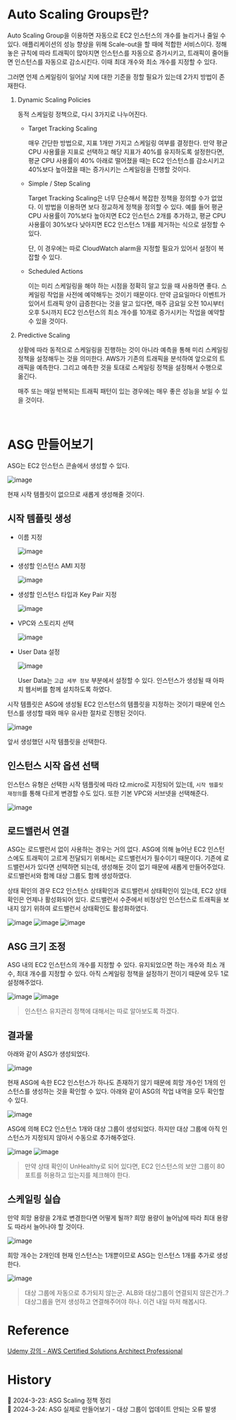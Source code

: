 # Auto Scaling Groups란?

Auto Scaling Group을 이용하면 자동으로 EC2 인스턴스의 개수를 늘리거나 줄일 수 있다. 애플리케이션의 성능 향상을 위해 Scale-out을 할 때에 적합한 서비스이다. 정해놓은 규칙에 따라 트래픽이 많아지면 인스턴스를 자동으로 증가시키고, 트래픽이 줄어들면 인스턴스를 자동으로 감소시킨다. 이때 최대 개수와 최소 개수를 지정할 수 있다.

그러면 언제 스케일링이 일어날 지에 대한 기준을 정할 필요가 있는데 2가지 방법이 존재한다.

1. Dynamic Scaling Policies

    동적 스케일링 정책으로, 다시 3가지로 나누어진다.

    - Target Tracking Scaling

        매우 간단한 방법으로, 지표 1개만 가지고 스케일링 여부를 결정한다. 만약 평균 CPU 사용률을 지표로 선택하고 해당 지표가 40%를 유지하도록 설정한다면, 평균 CPU 사용률이 40% 아래로 떨어졌을 때는 EC2 인스턴스를 감소시키고 40%보다 높아졌을 때는 증가시키는 스케일링을 진행할 것이다.

    - Simple / Step Scaling

        Target Tracking Scaling은 너무 단순해서 복잡한 정책을 정의할 수가 없었다. 이 방법을 이용하면 보다 정교하게 정책을 정의할 수 있다. 예를 들어 평균 CPU 사용률이 70%보다 높아지면 EC2 인스턴스 2개를 추가하고, 평균 CPU 사용률이 30%보다 낮아지면 EC2 인스턴스 1개를 제거하는 식으로 설정할 수 있다.

        단, 이 경우에는 따로 CloudWatch alarm을 지정할 필요가 있어서 설정이 복잡할 수 있다.
    
    - Scheduled Actions

        이는 미리 스케일링을 해야 하는 시점을 정확히 알고 있을 때 사용하면 좋다. 스케일링 작업을 사전에 예약해두는 것이기 때문이다. 만약 금요일마다 이벤트가 있어서 트래픽 양이 급증한다는 것을 알고 있다면, 매주 금요일 오전 10시부터 오후 5시까지 EC2 인스턴스의 최소 개수를 10개로 증가시키는 작업을 예약할 수 있을 것이다.

2. Predictive Scaling

    상황에 따라 동적으로 스케일링을 진행하는 것이 아니라 예측을 통해 미리 스케일링 정책을 설정해두는 것을 의미한다. AWS가 기존의 트래픽을 분석하여 앞으로의 트래픽을 예측한다. 그리고 예측한 것을 토대로 스케일링 정책을 설정해서 수행으로 옮긴다.

    매주 또는 매일 반복되는 트래픽 패턴이 있는 경우에는 매우 좋은 성능을 보일 수 있을 것이다.

<br/>

# ASG 만들어보기

ASG는 EC2 인스턴스 콘솔에서 생성할 수 있다.

![image](https://github.com/Ohjiwoo-lab/TIL/assets/74577768/5851f50d-253c-4ca3-9056-4bea60bb3d3e)

현재 시작 템플릿이 없으므로 새롭게 생성해줄 것이다.

## 시작 템플릿 생성

- 이름 지정

    ![image](https://github.com/Ohjiwoo-lab/TIL/assets/74577768/91839771-d2e1-409d-bcc1-bcd36b9e0d4e)

- 생성할 인스턴스 AMI 지정

    ![image](https://github.com/Ohjiwoo-lab/TIL/assets/74577768/1ec10e11-3df9-4163-b5b5-605c7a5fc60f)

- 생성할 인스턴스 타입과 Key Pair 지정

    ![image](https://github.com/Ohjiwoo-lab/TIL/assets/74577768/56f08597-32c4-450c-8e16-27ca402def39)

- VPC와 스토리지 선택

    ![image](https://github.com/Ohjiwoo-lab/TIL/assets/74577768/05065803-b565-4dba-85e2-1005d2125be3)

- User Data 설정

    ![image](https://github.com/Ohjiwoo-lab/TIL/assets/74577768/3300ee3d-9939-4ebf-806e-b9345c20422b)

    User Data는 `고급 세부 정보` 부분에서 설정할 수 있다. 인스턴스가 생성될 때 아파치 웹서버를 함께 설치하도록 하였다.

시작 템플릿은 ASG에 생성될 EC2 인스턴스의 템플릿을 지정하는 것이기 때문에 인스턴스를 생성할 때와 매우 유사한 절차로 진행된 것이다.

![image](https://github.com/Ohjiwoo-lab/TIL/assets/74577768/c42d7c4c-540b-4657-885e-650785c50058)

앞서 생성했던 시작 템플릿을 선택한다.

## 인스턴스 시작 옵션 선택

인스턴스 유형은 선택한 시작 템플릿에 따라 t2.micro로 지정되어 있는데, `시작 템플릿 재정의`를 통해 다르게 변경할 수도 있다. 또한 기본 VPC와 서브넷을 선택해준다.

![image](https://github.com/Ohjiwoo-lab/TIL/assets/74577768/6089cc26-ec0b-4f9e-9e3f-4d1313f3b4c8)

## 로드밸런서 연결

ASG는 로드밸런서 없이 사용하는 경우는 거의 없다. ASG에 의해 늘어난 EC2 인스턴스에도 트래픽이 고르게 전달되기 위해서는 로드밸런서가 필수이기 때문이다. 기존에 로드밸런서가 있다면 선택하면 되는데, 생성해둔 것이 없기 때문에 새롭게 만들어주었다. 로드밸런서와 함께 대상 그룹도 함께 생성하였다.

상태 확인의 경우 EC2 인스턴스 상태확인과 로드밸런서 상태확인이 있는데, EC2 상태확인은 언제나 활성화되어 있다. 로드밸런서 수준에서 비정상인 인스턴스로 트래픽을 보내지 않기 위하여 로드밸런서 상태확인도 활성화하였다.

![image](https://github.com/Ohjiwoo-lab/TIL/assets/74577768/6dab1cc0-6219-4d08-ad06-91ab7faba564)
![image](https://github.com/Ohjiwoo-lab/TIL/assets/74577768/fcf08a22-c579-4038-ae09-38276ff80f37)
![image](https://github.com/Ohjiwoo-lab/TIL/assets/74577768/69b70070-616c-47e4-b817-0db786e709ee)

## ASG 크기 조정

ASG 내의 EC2 인스턴스의 개수를 지정할 수 있다. 유지되었으면 하는 개수와 최소 개수, 최대 개수를 지정할 수 있다. 아직 스케일링 정책을 설정하기 전이기 때문에 모두 1로 설정해주었다.

![image](https://github.com/Ohjiwoo-lab/TIL/assets/74577768/1f18b0a0-a962-435e-9b11-6ffa460b1577)
![image](https://github.com/Ohjiwoo-lab/TIL/assets/74577768/0642e83e-e371-4812-8bc4-80338e2a6069)

> 인스턴스 유지관리 정책에 대해서는 따로 알아보도록 하겠다.

## 결과물

아래와 같이 ASG가 생성되었다.

![image](https://github.com/Ohjiwoo-lab/TIL/assets/74577768/9a8aecd7-755f-45de-9eed-6d9c8aa69012)

현재 ASG에 속한 EC2 인스턴스가 하나도 존재하기 않기 때문에 희망 개수인 1개의 인스턴스를 생성하는 것을 확인할 수 있다. 아래와 같이 ASG의 작업 내역을 모두 확인할 수 있다.

![image](https://github.com/Ohjiwoo-lab/TIL/assets/74577768/81eecb7e-68c9-415f-a2f7-de1db16dfbd2)

ASG에 의해 EC2 인스턴스 1개와 대상 그룹이 생성되었다. 하지만 대상 그룹에 아직 인스턴스가 지정되지 않아서 수동으로 추가해주었다.

![image](https://github.com/Ohjiwoo-lab/TIL/assets/74577768/cb4dab45-e153-4f36-be3d-d7157c180290)
![image](https://github.com/Ohjiwoo-lab/TIL/assets/74577768/b9f1d312-591d-4ef0-9c80-2584b91d06d8)

> 만약 상태 확인이 UnHealthy로 되어 있다면, EC2 인스턴스의 보안 그룹이 80포트를 허용하고 있는지를 체크해야 한다.

## 스케일링 실습

만약 희망 용량을 2개로 변경한다면 어떻게 될까? 희망 용량이 늘어남에 따라 최대 용량도 따라서 늘어나야 할 것이다.

![image](https://github.com/Ohjiwoo-lab/TIL/assets/74577768/4efc08df-0bcb-47ec-951a-b578bc8d4124)

희망 개수는 2개인데 현재 인스턴스는 1개뿐이므로 ASG는 인스턴스 1개를 추가로 생성한다.

![image](https://github.com/Ohjiwoo-lab/TIL/assets/74577768/ae0c9698-344d-4139-9780-e863a80b1241)

> 대상 그룹에 자동으로 추가되지 않는군. ALB와 대상그룹이 연결되지 않은건가..? 대상그룹을 먼저 생성하고 연결해주어야 하나. 이건 내일 마저 해봅시다.

# Reference

[Udemy 강의 - AWS Certified Solutions Architect Professional](https://www.udemy.com/course/aws-csa-professional/?couponCode=KRLETSLEARNNOW)

# History

📌 2024-3-23: ASG Scaling 정책 정리   
📌 2024-3-24: ASG 실제로 만들어보기 - 대상 그룹이 업데이트 안되는 오류 발생